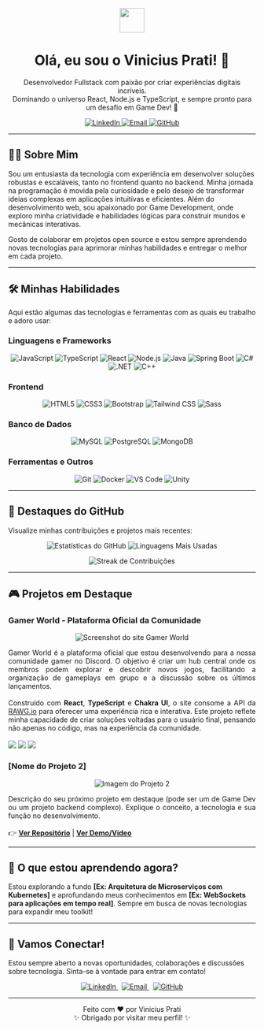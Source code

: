 <div align="center">
  <img src="https://raw.githubusercontent.com/MicaelliCode/micaellicode/main/assets/hi.gif" width="50px">
</div>

<h1 align="center">Olá, eu sou o Vinicius Prati! 👋</h1>

<p align="center">
  Desenvolvedor Fullstack com paixão por criar experiências digitais incríveis. <br>
  Dominando o universo React, Node.js e TypeScript, e sempre pronto para um desafio em Game Dev! 🚀
</p>

<p align="center">
  <a href="https://www.linkedin.com/in/vinicius-prati/" target="_blank">
    <img src="https://img.shields.io/badge/LinkedIn-0077B5?style=for-the-badge&logo=linkedin&logoColor=white" alt="LinkedIn">
  </a>
  <a href="mailto:viniprati6503@gmail.com" target="_blank">
    <img src="https://img.shields.io/badge/Email-D14836?style=for-the-badge&logo=gmail&logoColor=white" alt="Email">
  </a>
  <a href="https://github.com/viniprati" target="_blank">
    <img src="https://img.shields.io/badge/GitHub-100000?style=for-the-badge&logo=github&logoColor=white" alt="GitHub">
  </a>
</p>

---

## 👨‍💻 Sobre Mim

Sou um entusiasta da tecnologia com experiência em desenvolver soluções robustas e escaláveis, tanto no frontend quanto no backend. Minha jornada na programação é movida pela curiosidade e pelo desejo de transformar ideias complexas em aplicações intuitivas e eficientes. Além do desenvolvimento web, sou apaixonado por Game Development, onde exploro minha criatividade e habilidades lógicas para construir mundos e mecânicas interativas.

Gosto de colaborar em projetos open source e estou sempre aprendendo novas tecnologias para aprimorar minhas habilidades e entregar o melhor em cada projeto.

---

## 🛠️ Minhas Habilidades

Aqui estão algumas das tecnologias e ferramentas com as quais eu trabalho e adoro usar:

### Linguagens e Frameworks
<p align="center">
  <img src="https://img.shields.io/badge/JavaScript-F7DF1E?style=for-the-badge&logo=javascript&logoColor=black" alt="JavaScript"/>
  <img src="https://img.shields.io/badge/TypeScript-3178C6?style=for-the-badge&logo=typescript&logoColor=white" alt="TypeScript"/>
  <img src="https://img.shields.io/badge/React-61DAFB?style=for-the-badge&logo=react&logoColor=black" alt="React"/>
  <img src="https://img.shields.io/badge/Node.js-339933?style=for-the-badge&logo=nodedotjs&logoColor=white" alt="Node.js"/>
  <img src="https://img.shields.io/badge/Java-007396?style=for-the-badge&logo=java&logoColor=white" alt="Java"/>
  <img src="https://img.shields.io/badge/Spring_Boot-6DB33F?style=for-the-badge&logo=springboot&logoColor=white" alt="Spring Boot"/>
  <img src="https://img.shields.io/badge/C%23-239120?style=for-the-badge&logo=c-sharp&logoColor=white" alt="C#"/>
  <img src="https://img.shields.io/badge/.NET-512BD4?style=for-the-badge&logo=dotnet&logoColor=white" alt=".NET"/>
  <img src="https://img.shields.io/badge/C%2B%2B-00599C?style=for-the-badge&logo=c%2B%2B&logoColor=white" alt="C++"/>
</p>

### Frontend
<p align="center">
  <img src="https://img.shields.io/badge/HTML5-E34F26?style=for-the-badge&logo=html5&logoColor=white" alt="HTML5"/>
  <img src="https://img.shields.io/badge/CSS3-1572B6?style=for-the-badge&logo=css3&logoColor=white" alt="CSS3"/>
  <img src="https://img.shields.io/badge/Bootstrap-7952B3?style=for-the-badge&logo=bootstrap&logoColor=white" alt="Bootstrap"/>
  <img src="https://img.shields.io/badge/Tailwind_CSS-06B6D4?style=for-the-badge&logo=tailwindcss&logoColor=white" alt="Tailwind CSS"/>
  <img src="https://img.shields.io/badge/Sass-CC6699?style=for-the-badge&logo=sass&logoColor=white" alt="Sass"/>
</p>

### Banco de Dados
<p align="center">
  <img src="https://img.shields.io/badge/MySQL-4479A1?style=for-the-badge&logo=mysql&logoColor=white" alt="MySQL"/>
  <img src="https://img.shields.io/badge/PostgreSQL-316192?style=for-the-badge&logo=postgresql&logoColor=white" alt="PostgreSQL"/>
  <img src="https://img.shields.io/badge/MongoDB-47A248?style=for-the-badge&logo=mongodb&logoColor=white" alt="MongoDB"/>
</p>

### Ferramentas e Outros
<p align="center">
  <img src="https://img.shields.io/badge/Git-F05032?style=for-the-badge&logo=git&logoColor=white" alt="Git"/>
  <img src="https://img.shields.io/badge/Docker-2496ED?style=for-the-badge&logo=docker&logoColor=white" alt="Docker"/>
  <img src="https://img.shields.io/badge/VS_Code-007ACC?style=for-the-badge&logo=visualstudiocode&logoColor=white" alt="VS Code"/>
  <img src="https://img.shields.io/badge/Unity-FFFFFF?style=for-the-badge&logo=unity&logoColor=black" alt="Unity"/>
</p>

---

## 🌟 Destaques do GitHub

Visualize minhas contribuições e projetos mais recentes:

<p align="center">
  <img src="https://github-readme-stats.vercel.app/api?username=viniprati&show_icons=true&title_color=007ACC&text_color=e0e0e0&icon_color=007ACC&bg_color=0D1117&border_color=007ACC&hide_border=true&count_private=true" alt="Estatísticas do GitHub"/>
  <img src="https://github-readme-stats.vercel.app/api/top-langs/?username=viniprati&layout=compact&title_color=007ACC&text_color=e0e0e0&icon_color=007ACC&bg_color=0D1117&border_color=007ACC&hide_border=true" alt="Linguagens Mais Usadas"/>
</p>

<p align="center">
  <img src="https://github-readme-streak-stats.herokuapp.com/?user=viniprati&theme=dark&hide_border=true&stroke=007ACC&background=0D1117" alt="Streak de Contribuições"/>
</p>

---

## 🎮 Projetos em Destaque

### Gamer World - Plataforma Oficial da Comunidade
<p align="center">
  <img src="https://raw.githubusercontent.com/viniprati/gamer-world/main/public/screenshot.png" alt="Screenshot do site Gamer World">
</p>
<p align="justify">
  Gamer World é a plataforma oficial que estou desenvolvendo para a nossa comunidade gamer no Discord. O objetivo é criar um hub central onde os membros podem explorar e descobrir novos jogos, facilitando a organização de gameplays em grupo e a discussão sobre os últimos lançamentos.
  <br><br>
  Construído com <strong>React</strong>, <strong>TypeScript</strong> e <strong>Chakra UI</strong>, o site consome a API da <a href="https://rawg.io/apidocs" target="_blank">RAWG.io</a> para oferecer uma experiência rica e interativa. Este projeto reflete minha capacidade de criar soluções voltadas para o usuário final, pensando não apenas no código, mas na experiência da comunidade.
  <br><br>
  <a href="https://github.com/viniprati/gamer-world" target="_blank"><img src="https://img.shields.io/badge/Ver_Repositório-100000?style=for-the-badge&logo=github&logoColor=white"></a>
  <a href="https://gamer-world-viniprati.vercel.app/" target="_blank"><img src="https://img.shields.io/badge/Acessar_Site-007ACC?style=for-the-badge&logo=vercel&logoColor=white"></a>
  <a href="[COLE AQUI O LINK DE CONVITE DO SEU DISCORD]" target="_blank"><img src="https://img.shields.io/badge/Junte_se_ao_Discord-7289DA?style=for-the-badge&logo=discord&logoColor=white"></a>
</p>

### [Nome do Projeto 2]
<p align="center">
  <img src="https://via.placeholder.com/600x300.png?text=Imagem+do+seu+próximo+projeto" alt="Imagem do Projeto 2">
</p>
<p align="justify">
  Descrição do seu próximo projeto em destaque (pode ser um de Game Dev ou um projeto backend complexo). Explique o conceito, a tecnologia e sua função no desenvolvimento.
  <br><br>
  👉 <a href="[Link para o repositório]" target="_blank"><strong>Ver Repositório</strong></a> | <a href="[Link para a demo/vídeo (se houver)]" target="_blank"><strong>Ver Demo/Vídeo</strong></a>
</p>

---

## 🌱 O que estou aprendendo agora?

Estou explorando a fundo **[Ex: Arquitetura de Microserviços com Kubernetes]** e aprofundando meus conhecimentos em **[Ex: WebSockets para aplicações em tempo real]**. Sempre em busca de novas tecnologias para expandir meu toolkit!

---

## 💬 Vamos Conectar!

Estou sempre aberto a novas oportunidades, colaborações e discussões sobre tecnologia. Sinta-se à vontade para entrar em contato!

<p align="center">
  <a href="https://www.linkedin.com/in/vinicius-prati/" target="_blank">
    <img src="https://img.shields.io/badge/LinkedIn-0077B5?style=social&logo=linkedin" alt="LinkedIn">
  </a> &nbsp;
  <a href="mailto:viniprati6503@gmail.com" target="_blank">
    <img src="https://img.shields.io/badge/Email-D14836?style=social&logo=gmail" alt="Email">
  </a> &nbsp;
  <a href="https://github.com/viniprati" target="_blank">
    <img src="https://img.shields.io/badge/GitHub-100000?style=social&logo=github" alt="GitHub">
  </a>
</p>

---

<p align="center">
  Feito com ❤️ por Vinicius Prati<br>
  ✨ Obrigado por visitar meu perfil! ✨
</p>
